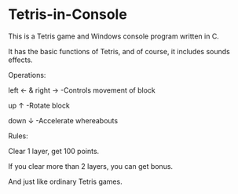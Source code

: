 # Tetris-in-Console
This is a Tetris game and Windows console program written in C.

It has the basic functions of Tetris, and of course, it includes sounds effects.

Operations:

left ← & right →  -Controls movement of block

up ↑              -Rotate block

down ↓            -Accelerate whereabouts

Rules:

Clear 1 layer, get 100 points.

If you clear more than 2 layers, you can get bonus.

And just like ordinary Tetris games.
